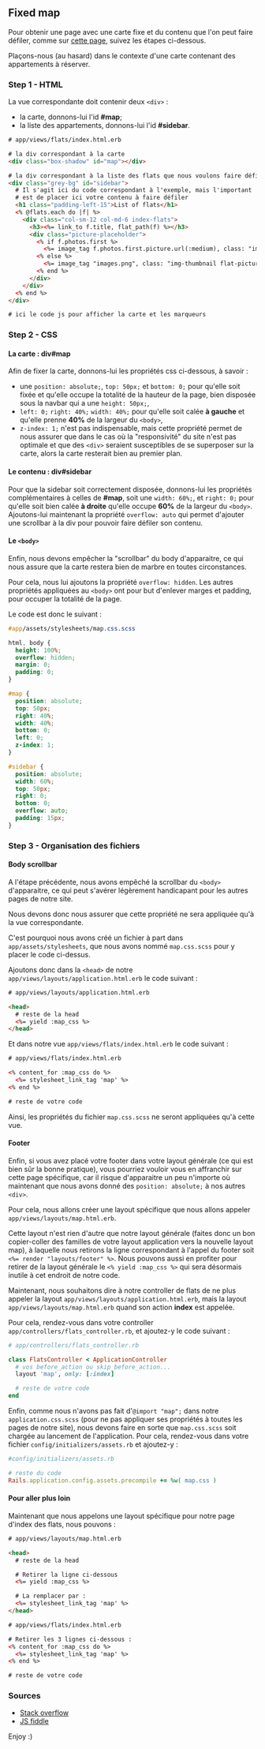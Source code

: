 ## Fixed map

Pour obtenir une page avec une carte fixe et du contenu que l'on peut faire défiler, comme sur [cette page](http://airbnbflo.herokuapp.com/flats), suivez les étapes ci-dessous.

Plaçons-nous (au hasard) dans le contexte d'une carte contenant des appartements à réserver.

### Step 1 - HTML

La vue correspondante doit contenir deux ```<div>``` :
- la carte, donnons-lui l'id **#map**;
- la liste des appartements, donnons-lui l'id **#sidebar**.

```html
# app/views/flats/index.html.erb

# la div correspondant à la carte
<div class="box-shadow" id="map"></div>

# la div correspondant à la liste des flats que nous voulons faire défiler
<div class="grey-bg" id="sidebar">
  # Il s'agit ici du code correspondant à l'exemple, mais l'important
  # est de placer ici votre contenu à faire défiler
  <h1 class="padding-left-15">List of flats</h1>
  <% @flats.each do |f| %>
    <div class="col-sm-12 col-md-6 index-flats">
      <h3><%= link_to f.title, flat_path(f) %></h3>
      <div class="picture-placeholder">
        <% if f.photos.first %>
          <%= image_tag f.photos.first.picture.url(:medium), class: "img-thumbnail"%>
        <% else %>
          <%= image_tag "images.png", class: "img-thumbnail flat-picture" %>
        <% end %>
      </div>
    </div>
  <% end %>
</div>

# ici le code js pour afficher la carte et les marqueurs
```

### Step 2 - CSS

#### La carte : **div#map**

Afin de fixer la carte, donnons-lui les propriétés css ci-dessous, à savoir :
- une ```position: absolute;```, ```top: 50px;``` et ```bottom: 0;``` pour qu'elle soit fixée et qu'elle occupe la totalité de la hauteur de la page, bien disposée sous la navbar qui a une ```height: 50px;```,
- ```left: 0;``` ```right: 40%;``` ```width: 40%;``` pour qu'elle soit calée **à gauche** et qu'elle prenne **40%** de la largeur du ```<body>```,
- ```z-index: 1;``` n'est pas indispensable, mais cette propriété permet de nous assurer que dans le cas où la "responsivité" du site n'est pas optimale et que des ```<div>``` seraient susceptibles de se superposer sur la carte, alors la carte resterait bien au premier plan.

#### Le contenu : **div#sidebar**

Pour que la sidebar soit correctement disposée, donnons-lui les propriétés complémentaires à celles de **#map**, soit une ```width: 60%;```, et ```right: 0;``` pour qu'elle soit bien calée **à droite** qu'elle occupe **60%** de la largeur du ```<body>```.
Ajoutons-lui maintenant la propriété ```overflow: auto``` qui permet d'ajouter une scrollbar à la div pour pouvoir faire défiler son contenu.

#### Le **```<body>```**

Enfin, nous devons empêcher la "scrollbar" du body d'apparaitre, ce qui nous assure que la carte restera bien de marbre en toutes circonstances.

Pour cela, nous lui ajoutons la propriété ```overflow: hidden```.
Les autres propriétés appliquées au ```<body>``` ont pour but d'enlever marges et padding, pour occuper la totalité de la page.

Le code est donc le suivant :

```css
#app/assets/stylesheets/map.css.scss

html, body {
  height: 100%;
  overflow: hidden;
  margin: 0;
  padding: 0;
}

#map {
  position: absolute;
  top: 50px;
  right: 40%;
  width: 40%;
  bottom: 0;
  left: 0;
  z-index: 1;
}

#sidebar {
  position: absolute;
  width: 60%;
  top: 50px;
  right: 0;
  bottom: 0;
  overflow: auto;
  padding: 15px;
}
```

### Step 3 - Organisation des fichiers

#### Body scrollbar

A l'étape précédente, nous avons empêché la scrollbar du ```<body>``` d'apparaitre, ce qui peut s'avérer légèrement handicapant pour les autres pages de notre site.

Nous devons donc nous assurer que cette propriété ne sera appliquée qu'à la vue correspondante.

C'est pourquoi nous avons créé un fichier à part dans ```app/assets/stylesheets```, que nous avons nommé ```map.css.scss``` pour y placer le code ci-dessus.

Ajoutons donc dans la ```<head>``` de notre ```app/views/layouts/application.html.erb``` le code suivant :

```html
# app/views/layouts/application.html.erb

<head>
  # reste de la head
  <%= yield :map_css %>
</head>
```

Et dans notre vue ```app/views/flats/index.html.erb``` le code suivant :

```html
# app/views/flats/index.html.erb

<% content_for :map_css do %>
  <%= stylesheet_link_tag 'map' %>
<% end %>

# reste de votre code

```

Ainsi, les propriétés du fichier ```map.css.scss``` ne seront appliquées qu'à cette vue.

#### Footer

Enfin, si vous avez placé votre footer dans votre layout générale (ce qui est bien sûr la bonne pratique), vous pourriez vouloir vous en affranchir sur cette page spécifique, car il risque d'apparaitre un peu n'importe où maintenant que nous avons donné des ```position: absolute;``` à nos autres ```<div>```.

Pour cela, nous allons créer une layout spécifique que nous allons appeler ```app/views/layouts/map.html.erb```.

Cette layout n'est rien d'autre que notre layout générale (faites donc un bon copier-coller des familles de votre layout application vers la nouvelle layout map), à laquelle nous retirons la ligne correspondant à l'appel du footer soit ```<%= render "layouts/footer" %>```. Nous pouvons aussi en profiter pour retirer de la layout générale le ```<% yield :map_css %>``` qui sera désormais inutile à cet endroit de notre code.

Maintenant, nous souhaitons dire à notre controller de flats de ne plus appeler la layout ```app/views/layouts/application.html.erb```, mais la layout ```app/views/layouts/map.html.erb``` quand son action **index** est appelée.

Pour cela, rendez-vous dans votre controller ```app/controllers/flats_controller.rb```, et ajoutez-y le code suivant :

```ruby
# app/controllers/flats_controller.rb

class FlatsController < ApplicationController
  # vos before_action ou skip_before_action...
  layout 'map', only: [:index]

  # reste de votre code
end
```

Enfin, comme nous n'avons pas fait d'```@import "map";``` dans notre ```application.css.scss``` (pour ne pas appliquer ses propriétés à toutes les pages de notre site), nous devons faire en sorte que ```map.css.scss``` soit chargée au lancement de l'application.
Pour cela, rendez-vous dans votre fichier ```config/initializers/assets.rb``` et ajoutez-y :

```ruby
#config/initializers/assets.rb

# reste du code
Rails.application.config.assets.precompile += %w( map.css )
```

#### Pour aller plus loin

Maintenant que nous appelons une layout spécifique pour notre page d'index des flats, nous pouvons :

```html
# app/views/layouts/map.html.erb

<head>
  # reste de la head

  # Retirer la ligne ci-dessous
  <%= yield :map_css %>

  # La remplacer par :
  <%= stylesheet_link_tag 'map' %>
</head>
```


```html
# app/views/flats/index.html.erb

# Retirer les 3 lignes ci-dessous :
<% content_for :map_css do %>
  <%= stylesheet_link_tag 'map' %>
<% end %>

# reste de votre code
```

### Sources

- [Stack overflow](http://stackoverflow.com/questions/15147378/position-google-maps-with-sidebar-on-right-and-fixed-header-on-top)
- [JS fiddle](http://jsfiddle.net/kuXYq/4/)

Enjoy :)